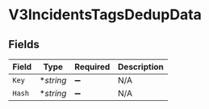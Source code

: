 # V3IncidentsTagsDedupData


## Fields

| Field              | Type               | Required           | Description        |
| ------------------ | ------------------ | ------------------ | ------------------ |
| `Key`              | **string*          | :heavy_minus_sign: | N/A                |
| `Hash`             | **string*          | :heavy_minus_sign: | N/A                |